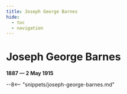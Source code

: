 ```yaml
---
title: Joseph George Barnes
hide:
  - toc
  - navigation 
---
```


# Joseph George Barnes

**1887 — 2 May 1915**

--8<-- "snippets/joseph-george-barnes.md"
